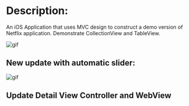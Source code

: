 
# Description:

An iOS Application that uses MVC design to construct a demo version of Netflix application. Demonstrate CollectionView and TableView.


![gif](https://media.giphy.com/media/v0V5DwYu3qtsA/giphy.gif)

## New update with automatic slider:

![gif](https://media.giphy.com/media/K3jvHeR9JRni/giphy.gif)


## Update Detail View Controller and WebView 


